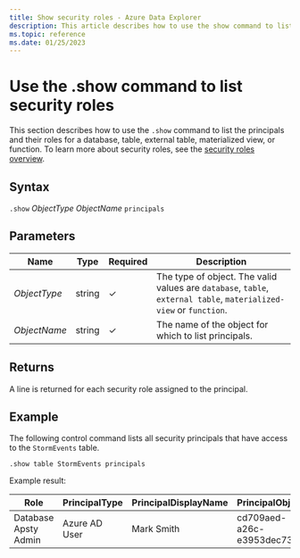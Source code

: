 ```yaml
---
title: Show security roles - Azure Data Explorer
description: This article describes how to use the show command to list the principals and their roles for a database, table, external table, materialized view, or function. in Azure Data Explorer.
ms.topic: reference
ms.date: 01/25/2023
---
```


# Use the .show command to list security roles

This section describes how to use the `.show` command to list the principals and their roles for a database, table, external table, materialized view, or function. To learn more about security roles, see the [security roles overview](security-roles.md).

## Syntax

`.show` *ObjectType* *ObjectName* `principals`

## Parameters

|Name|Type|Required|Description|
|--|--|--|--|
| *ObjectType* | string | &check; | The type of object. The valid values are `database`, `table`, `external table`, `materialized-view` or `function`.
| *ObjectName* | string | &check; | The name of the object for which to list principals.|

## Returns

A line is returned for each security role assigned to the principal.

## Example

The following control command lists all security principals that have
access to the `StormEvents` table.

```kusto
.show table StormEvents principals
```

Example result:

|Role |PrincipalType |PrincipalDisplayName |PrincipalObjectId |PrincipalFQN|
|---|---|---|---|---|
|Database Apsty Admin |Azure AD User |Mark Smith |cd709aed-a26c-e3953dec735e |aaduser=msmith@fabrikam.com|
